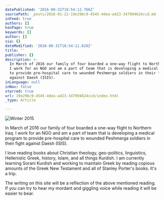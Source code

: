 ```yaml
---
datePublished: '2016-08-31T18:54:12.766Z'
sourcePath: _posts/2016-01-22-19e296c9-4545-4dea-a423-347994624ccd.md
inFeed: true
authors: []
hasPage: true
keywords: []
author: []
via: {}
dateModified: '2016-08-31T18:54:11.820Z'
title: ''
publisher: {}
description: >-
  In March of 2016 our family of four boarded a one-way flight to Northern Iraq.
  I work for an NGO and am a part of team that is developing a medical program
  to provide pre-hospital care to wounded Peshmerga soldiers in their fight
  against Daesh (ISIS). 
inLanguage: null
inNav: false
starred: true
url: 19e296c9-4545-4dea-a423-347994624ccd/index.html
_type: Article

---
```

![Winter 2015](https://s3-us-west-2.amazonaws.com/the-grid-img/p/27de4be274c313849f60f63e7cfea4919a9b6578.jpg)

In March of 2016 our family of four boarded a one-way flight to Northern Iraq. I work for an NGO and am a part of team that is developing a medical program to provide pre-hospital care to wounded Peshmerga soldiers in their fight against Daesh (ISIS). 

I love reading books about Christian theology, geo-politics, linguistics, Hellenistic Greek, history, Islam, and all things Kurdish. I am currently learning Sorani Kurdish and working to maintain Greek by reading copious amounts of the Greek New Testament and all of Stanley Porter's books. It's a trip. 

The writing on this site will be a reflection of the above mentioned reading. If you can try to hear my mordant and giggling voice while reading it will be easier to bear.